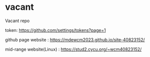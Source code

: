 # vacant
Vacant repo

token: https://github.com/settings/tokens?page=1 

github page website : https://mdewcm2023.github.io/site-40823152/

mid-range website(Linux) : https://stud2.cycu.org/~wcm40823152/
